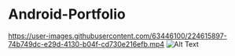 # Android-Portfolio






https://user-images.githubusercontent.com/63446100/224615897-74b749dc-e29d-4130-b04f-cd730e216efb.mp4  ![Alt Text](https://media.giphy.com/media/vFKqnCdLPNOKc/giphy.gif)

